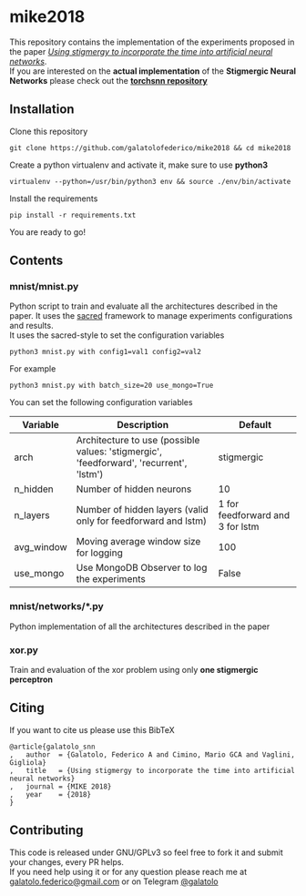 # mike2018

This repository contains the implementation of the experiments proposed in the paper [*Using stigmergy to incorporate the time into artificial neural networks*](http://www.iet.unipi.it/m.cimino/publications/cimino_pub62.pdf).  
If you are interested on the **actual implementation** of the **Stigmergic Neural Networks** please check out the  [**torchsnn repository**](https://github.com/galatolofederico/torchsnn)


## Installation

Clone this repository
```
git clone https://github.com/galatolofederico/mike2018 && cd mike2018
```
Create a python virtualenv and activate it, make sure to use **python3**
```
virtualenv --python=/usr/bin/python3 env && source ./env/bin/activate
```
Install the requirements
```
pip install -r requirements.txt
```
You are ready to go!


## Contents

### mnist/mnist.py

Python script to train and evaluate all the architectures described in the paper. It uses the [sacred](https://github.com/IDSIA/sacred/tree/master/sacred) framework to manage experiments configurations and results.  
It uses the sacred-style to set the configuration variables
```
python3 mnist.py with config1=val1 config2=val2
```
For example
```
python3 mnist.py with batch_size=20 use_mongo=True
```

You can set the following configuration variables

|Variable|Description|Default|
|---|---|---|
|arch|Architecture to use (possible values: 'stigmergic', 'feedforward', 'recurrent', 'lstm')|stigmergic|
|n_hidden|Number of hidden neurons|10|
|n_layers|Number of hidden layers (valid only for feedforward and lstm)|1 for feedforward and 3 for lstm|
|avg_window|Moving average window size for logging|100|
|use_mongo|Use MongoDB Observer to log the experiments|False|


### mnist/networks/*.py

Python implementation of all the architectures described in the paper

### xor.py

Train and evaluation of the xor problem using only **one stigmergic perceptron**

## Citing

If you want to cite us please use this BibTeX

```
@article{galatolo_snn
,	author	= {Galatolo, Federico A and Cimino, Mario GCA and Vaglini, Gigliola}
,	title	= {Using stigmergy to incorporate the time into artificial neural networks}
,	journal	= {MIKE 2018}
,	year	= {2018}
}
```

## Contributing

This code is released under GNU/GPLv3 so feel free to fork it and submit your changes, every PR helps.  
If you need help using it or for any question please reach me at [galatolo.federico@gmail.com](mailto:galatolo.federico@gmail.com) or on Telegram  [@galatolo](https://t.me/galatolo)
